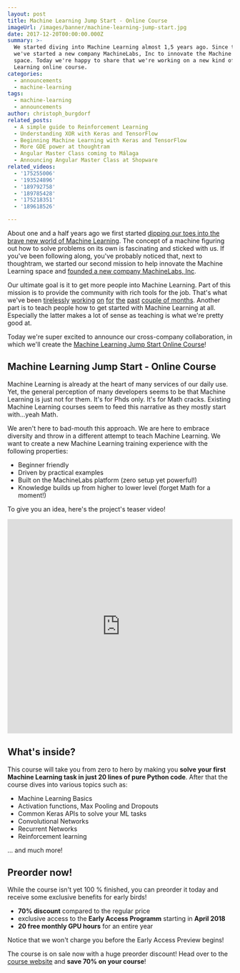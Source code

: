 ```yaml
---
layout: post
title: Machine Learning Jump Start - Online Course
imageUrl: /images/banner/machine-learning-jump-start.jpg
date: 2017-12-20T00:00:00.000Z
summary: >-
  We started diving into Machine Learning almost 1,5 years ago. Since then,
  we've started a new company MachineLabs, Inc to innovate the Machine Learning
  space. Today we're happy to share that we're working on a new kind of Machine
  Learning online course.
categories:
  - announcements
  - machine-learning
tags:
  - machine-learning
  - announcements
author: christoph_burgdorf
related_posts:
  - A simple guide to Reinforcement Learning
  - Understanding XOR with Keras and TensorFlow
  - Beginning Machine Learning with Keras and TensorFlow
  - More GDE power at thoughtram
  - Angular Master Class coming to Málaga
  - Announcing Angular Master Class at Shopware
related_videos:
  - '175255006'
  - '193524896'
  - '189792758'
  - '189785428'
  - '175218351'
  - '189618526'

---
```


About one and a half years ago we first started [dipping our toes into the brave new world of Machine Learning](/machine-learning/2016/09/23/beginning-ml-with-keras-and-tensorflow.html). The concept of a machine figuring out how to solve problems on its own is fascinating and sticked with us. If you've been following along, you've probably noticed that, next to thoughtram, we started our second mission to help innovate the Machine Learning space and [founded a new company MachineLabs, Inc](https://blog.machinelabs.ai/2017/05/11/introducing-machinelabs/).

Our ultimate goal is it to get more people into Machine Learning. Part of this mission is to provide the community with rich tools for the job. That's what we've been [tirelessly](https://blog.machinelabs.ai/2017/08/22/two-weeks-in-private-beta--shipping-new-features/) [working](https://blog.machinelabs.ai/2017/09/13/feature-update-saving-outputs-better-console-and-more/) [on](https://blog.machinelabs.ai/2017/09/26/a-neural-style-transfer-in-the-browser/) [for](https://blog.machinelabs.ai/2017/10/09/feature-update-file-previews-guides-and-patreons/) [the](https://blog.machinelabs.ai/2017/10/16/new-rest-api-and-folder-support/) [past](https://blog.machinelabs.ai/2017/11/08/feature-update-landing-page/) [couple of months](https://blog.machinelabs.ai/2017/11/20/announcing-gpu-support-and-revisiting-the-neural-style-transfer/). Another part is to teach people how to get started with Machine Learning at all. Especially the latter makes a lot of sense as teaching is what we're pretty good at.

Today we're super excited to announce our cross-company collaboration, in which we'll create the [Machine Learning Jump Start Online Course](https://blog.machinelabs.ai/2017/12/15/machine-learning-jump-start-online-course/)!

## Machine Learning Jump Start - Online Course

Machine Learning is already at the heart of many services of our daily use. Yet, the general perception of many developers seems to be that Machine Learning is just not for them. It's for Phds only. It's for Math cracks. Existing Machine Learning courses seem to feed this narrative as they mostly start with...yeah Math.

We aren't here to bad-mouth this approach. We are here to embrace diversity and throw in a different attempt to teach Machine Learning. We want to create a new Machine Learning training experience with the following properties:

- Beginner friendly
- Driven by practical examples
- Built on the MachineLabs platform (zero setup yet powerful!)
- Knowledge builds up from higher to lower level (forget Math for a moment!)

To give you an idea, here's the project's teaser video!

<iframe style="width: 100%;" height="480" src="https://www.youtube.com/embed/bmWnan_Y5Y4" frameborder="0" gesture="media" allow="encrypted-media" allowfullscreen></iframe>

## What's inside?

This course will take you from zero to hero by making you **solve your first Machine Learning task in just 20 lines of pure Python code**. After that the course dives into various topics such as:

- Machine Learning Basics
- Activation functions, Max Pooling and Dropouts
- Common Keras APIs to solve your ML tasks
- Convolutional Networks
- Recurrent Networks
- Reinforcement learning

... and much more!

## Preorder now!

While the course isn't yet 100 % finished, you can preorder it today and receive some exclusive benefits for early birds!

- **70% discount** compared to the regular price
- exclusive access to the **Early Access Programm** starting in **April 2018**
- **20 free monthly GPU hours** for an entire year

Notice that we won't charge you before the Early Access Preview begins!

The course is on sale now with a huge preorder discount! Head over to the <a href="https://course.machinelabs.ai" title="Machine Learning Jump Start Course">course website</a> and **save 70% on your course**!


